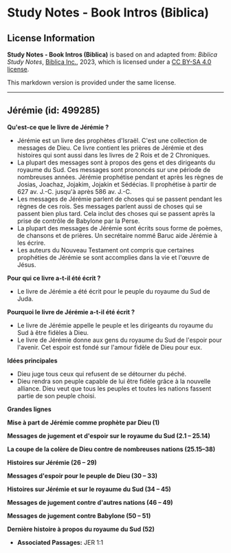 # Study Notes - Book Intros (Biblica)

## License Information

**Study Notes - Book Intros (Biblica)** is based on and adapted from: _Biblica Study Notes_, [Biblica Inc.](https://www.biblica.com/), 2023, which is licensed under a [CC BY-SA 4.0 license](https://creativecommons.org/licenses/by-sa/4.0/legalcode.en).

This markdown version is provided under the same license.



--------------------------------

## Jérémie (id: 499285)

**Qu'est\-ce que le livre de Jérémie ?**

* Jérémie est un livre des prophètes d'Israël. C'est une collection de messages de Dieu. Ce livre contient les prières de Jérémie et des histoires qui sont aussi dans les livres de 2 Rois et de 2 Chroniques.
* La plupart des messages sont à propos des gens et des dirigeants du royaume du Sud. Ces messages sont prononcés sur une période de nombreuses années. Jérémie prophétise pendant et après les règnes de Josias, Joachaz, Jojakim, Jojakin et Sédécias. Il prophétise à partir de 627 av. J.\-C. jusqu'à après 586 av. J.\-C.
* Les messages de Jérémie parlent de choses qui se passent pendant les règnes de ces rois. Ses messages parlent aussi de choses qui se passent bien plus tard. Cela inclut des choses qui se passent après la prise de contrôle de Babylone par la Perse.
* La plupart des messages de Jérémie sont écrits sous forme de poèmes, de chansons et de prières. Un secrétaire nommé Baruc aide Jérémie à les écrire.
* Les auteurs du Nouveau Testament ont compris que certaines prophéties de Jérémie se sont accomplies dans la vie et l'œuvre de Jésus.

**Pour qui ce livre a\-t\-il été écrit ?**

* Le livre de Jérémie a été écrit pour le peuple du royaume du Sud de Juda.

**Pourquoi le livre de Jérémie a\-t\-il été écrit ?**

* Le livre de Jérémie appelle le peuple et les dirigeants du royaume du Sud à être fidèles à Dieu.
* Le livre de Jérémie donne aux gens du royaume du Sud de l'espoir pour l'avenir. Cet espoir est fondé sur l'amour fidèle de Dieu pour eux.

**Idées principales**

* Dieu juge tous ceux qui refusent de se détourner du péché.
* Dieu rendra son peuple capable de lui être fidèle grâce à la nouvelle alliance. Dieu veut que tous les peuples et toutes les nations fassent partie de son peuple choisi.

**Grandes lignes**

**Mise à part de Jérémie comme prophète par Dieu (1\)**

**Messages de jugement et d'espoir sur le royaume du Sud (2\.1 – 25\.14\)**

**La coupe de la colère de Dieu contre de nombreuses nations (25\.15–38\)**

**Histoires sur Jérémie (26 – 29\)**

**Messages d'espoir pour le peuple de Dieu (30 ­– 33\)**

**Histoires sur Jérémie et sur le royaume du Sud (34 – 45\)**

**Messages de jugement contre d'autres nations (46 – 49\)**

**Messages de jugement contre Babylone (50 – 51\)**

**Dernière histoire à propos du royaume du Sud (52\)**

* **Associated Passages:** JER 1:1

